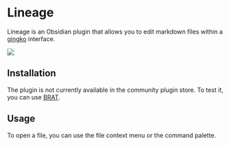 # Lineage
Lineage is an Obsidian plugin that allows you to edit markdown files within a [gingko](https://gingkowriter.com/) interface.

![](https://raw.githubusercontent.com/ycnmhd/obsidian-lineage/docs/docs/media/screenshot.png)

## Installation
The plugin is not currently available in the community plugin store.
To test it, you can use [BRAT](https://tfthacker.com/brat-quick-guide#Testing+Plugins).

## Usage
To open a file, you can use the file context menu or the command palette.
